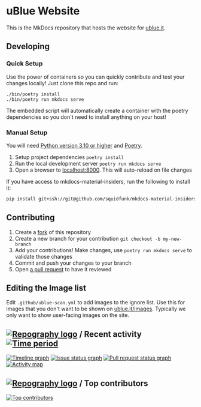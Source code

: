 # uBlue Website

This is the MkDocs repository that hosts the website for [ublue.it](https://ublue.it).

## Developing

### Quick Setup

Use the power of containers so you can quickly contribute and test your changes locally! Just clone this repo and run:

```
./bin/poetry install
./bin/poetry run mkdocs serve
```

The embedded script will automatically create a container with the poetry dependencies so you don't need to install anything on your host!

### Manual Setup

You will need [Python version 3.10 or higher](https://www.python.org/downloads/) and [Poetry](https://python-poetry.org/docs/).

1. Setup project dependencies `poetry install`
2. Run the local development server `poetry run mkdocs serve`
3. Open a browser to [localhost:8000](http://localhost:8000). This will auto-reload on file changes

If you have access to mkdocs-material-insiders, run the following to install it:

```sh
pip install git+ssh://git@github.com/squidfunk/mkdocs-material-insiders.git
```

## Contributing

1. Create a [fork](https://docs.github.com/en/get-started/quickstart/fork-a-repo) of this repository
2. Create a new branch for your contribution `git checkout -b my-new-branch`
3. Add your contributions! Make changes, use `poetry run mkdocs serve` to validate those changes
4. Commit and push your changes to your branch
5. Open [a pull request](https://docs.github.com/en/pull-requests/collaborating-with-pull-requests/proposing-changes-to-your-work-with-pull-requests/creating-a-pull-request) to have it reviewed

## Editing the Image list

Edit `.github/ublue-scan.yml` to add images to the ignore list.
Use this for images that you don't want to be shown on [ublue.it/images](https://ublue.it/images/). 
Typically we only want to show user-facing images on the site. 

## [![Repography logo](https://images.repography.com/logo.svg)](https://repography.com) / Recent activity [![Time period](https://images.repography.com/35181738/ublue-os/website/recent-activity/SdqIfcQSR-z77fWYqUAaMF4VLejiPo7SjYuESFGqH1w/JQCzzJexnEhmDyF4qC8VF6W5CVe79qKT2EkOcS4F2Is_badge.svg)](https://repography.com)
[![Timeline graph](https://images.repography.com/35181738/ublue-os/website/recent-activity/SdqIfcQSR-z77fWYqUAaMF4VLejiPo7SjYuESFGqH1w/JQCzzJexnEhmDyF4qC8VF6W5CVe79qKT2EkOcS4F2Is_timeline.svg)](https://github.com/ublue-os/website/commits)
[![Issue status graph](https://images.repography.com/35181738/ublue-os/website/recent-activity/SdqIfcQSR-z77fWYqUAaMF4VLejiPo7SjYuESFGqH1w/JQCzzJexnEhmDyF4qC8VF6W5CVe79qKT2EkOcS4F2Is_issues.svg)](https://github.com/ublue-os/website/issues)
[![Pull request status graph](https://images.repography.com/35181738/ublue-os/website/recent-activity/SdqIfcQSR-z77fWYqUAaMF4VLejiPo7SjYuESFGqH1w/JQCzzJexnEhmDyF4qC8VF6W5CVe79qKT2EkOcS4F2Is_prs.svg)](https://github.com/ublue-os/website/pulls)
[![Activity map](https://images.repography.com/35181738/ublue-os/website/recent-activity/SdqIfcQSR-z77fWYqUAaMF4VLejiPo7SjYuESFGqH1w/JQCzzJexnEhmDyF4qC8VF6W5CVe79qKT2EkOcS4F2Is_map.svg)](https://github.com/ublue-os/website/commits)

## [![Repography logo](https://images.repography.com/logo.svg)](https://repography.com) / Top contributors
[![Top contributors](https://images.repography.com/35181738/ublue-os/website/top-contributors/SdqIfcQSR-z77fWYqUAaMF4VLejiPo7SjYuESFGqH1w/JQCzzJexnEhmDyF4qC8VF6W5CVe79qKT2EkOcS4F2Is_table.svg)](https://github.com/ublue-os/website/graphs/contributors)
